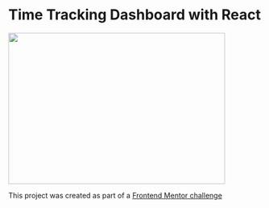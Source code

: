 # Time Tracking Dashboard with React

<img src="https://res.cloudinary.com/dz209s6jk/image/upload/q_auto:good,w_900/Challenges/va9khukabo1wlmpzsbgi.jpg" width="430" height="300" />

This project was created as part of a [Frontend Mentor challenge](https://www.frontendmentor.io/challenges/time-tracking-dashboard-UIQ7167Jw/)

